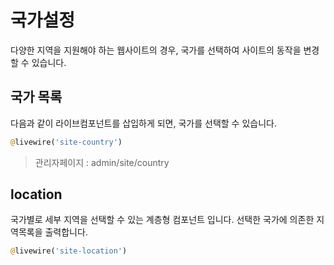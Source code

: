 # 국가설정
다양한 지역을 지원해야 하는 웹사이트의 경우, 국가를 선택하여 사이트의 동작을 변경할 수 있습니다.

## 국가 목록
다음과 같이 라이브컴포넌트를 삽입하게 되면, 국가를 선택할 수 있습니다.

```php
@livewire('site-country')
```

> 관리자페이지 : admin/site/country

## location
국가별로 세부 지역을 선택할 수 있는 계층형 컴포넌트 입니다. 선택한 국가에 의존한 지역목록을 출력합니다.

```php
@livewire('site-location')
```
